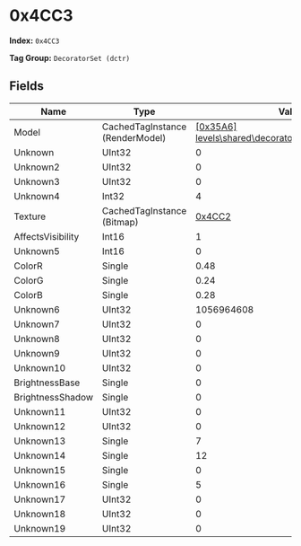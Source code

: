 # 0x4CC3

**Index:** ```0x4CC3```

**Tag Group:** ```DecoratorSet (dctr)```

## Fields

Name	| Type	| Value
---	|---	|---	|
Model	|CachedTagInstance (RenderModel)	|[[0x35A6] levels\shared\decorators\wildgrass\wildgrass](../RenderModel/35A6.md)
Unknown	|UInt32	|0
Unknown2	|UInt32	|0
Unknown3	|UInt32	|0
Unknown4	|Int32	|4
Texture	|CachedTagInstance (Bitmap)	|[0x4CC2](../Bitmap/4CC2.md)
AffectsVisibility	|Int16	|1
Unknown5	|Int16	|0
ColorR	|Single	|0.48
ColorG	|Single	|0.24
ColorB	|Single	|0.28
Unknown6	|UInt32	|1056964608
Unknown7	|UInt32	|0
Unknown8	|UInt32	|0
Unknown9	|UInt32	|0
Unknown10	|UInt32	|0
BrightnessBase	|Single	|0
BrightnessShadow	|Single	|0
Unknown11	|UInt32	|0
Unknown12	|UInt32	|0
Unknown13	|Single	|7
Unknown14	|Single	|12
Unknown15	|Single	|0
Unknown16	|Single	|5
Unknown17	|UInt32	|0
Unknown18	|UInt32	|0
Unknown19	|UInt32	|0


